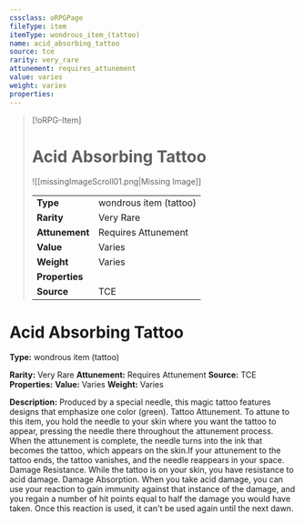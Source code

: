 ```yaml
---
cssclass: oRPGPage
fileType: item
itemType: wondrous_item_(tattoo)
name: acid_absorbing_tattoo
source: tce
rarity: very_rare
attunement: requires_attunement
value: varies
weight: varies
properties:
---
```

> [!oRPG-Item]
> # Acid Absorbing Tattoo
> ![[missingImageScroll01.png|Missing Image]]
>
> |  |   |
> |:--|---|
> |**Type** | wondrous item (tattoo) |
> |**Rarity** | Very Rare |
> | **Attunement** | Requires Attunement |
> | **Value** | Varies |
>  | **Weight**| Varies |
>  |**Properties** |  |
> | **Source** | TCE |

#  Acid Absorbing Tattoo
**Type:** wondrous item (tattoo)

**Rarity:** Very Rare
**Attunement:** Requires Attunement
**Source:** TCE
**Properties:**
**Value:** Varies
**Weight:** Varies

**Description:** Produced by a special needle, this magic tattoo features designs that emphasize one color (green). Tattoo Attunement. To attune to this item, you hold the needle to your skin where you want the tattoo to appear, pressing the needle there throughout the attunement process. When the attunement is complete, the needle turns into the ink that becomes the tattoo, which appears on the skin.If your attunement to the tattoo ends, the tattoo vanishes, and the needle reappears in your space. Damage Resistance. While the tattoo is on your skin, you have resistance to acid damage. Damage Absorption. When you take acid damage, you can use your reaction to gain immunity against that instance of the damage, and you regain a number of hit points equal to half the damage you would have taken. Once this reaction is used, it can&#39;t be used again until the next dawn.


